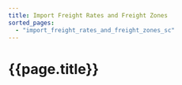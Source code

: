```yaml
---
title: Import Freight Rates and Freight Zones
sorted_pages:
  - "import_freight_rates_and_freight_zones_sc"
---
```

# {{page.title}}
